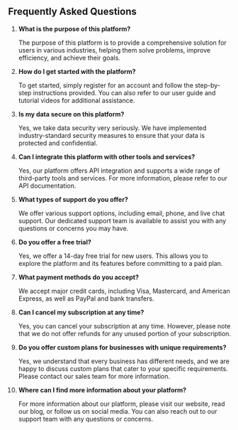 ## Frequently Asked Questions

1. **What is the purpose of this platform?**

   The purpose of this platform is to provide a comprehensive solution for users in various industries, helping them solve problems, improve efficiency, and achieve their goals.

2. **How do I get started with the platform?**

   To get started, simply register for an account and follow the step-by-step instructions provided. You can also refer to our user guide and tutorial videos for additional assistance.

3. **Is my data secure on this platform?**

   Yes, we take data security very seriously. We have implemented industry-standard security measures to ensure that your data is protected and confidential.

4. **Can I integrate this platform with other tools and services?**

   Yes, our platform offers API integration and supports a wide range of third-party tools and services. For more information, please refer to our API documentation.

5. **What types of support do you offer?**

   We offer various support options, including email, phone, and live chat support. Our dedicated support team is available to assist you with any questions or concerns you may have.

6. **Do you offer a free trial?**

   Yes, we offer a 14-day free trial for new users. This allows you to explore the platform and its features before committing to a paid plan.

7. **What payment methods do you accept?**

   We accept major credit cards, including Visa, Mastercard, and American Express, as well as PayPal and bank transfers.

8. **Can I cancel my subscription at any time?**

   Yes, you can cancel your subscription at any time. However, please note that we do not offer refunds for any unused portion of your subscription.

9. **Do you offer custom plans for businesses with unique requirements?**

   Yes, we understand that every business has different needs, and we are happy to discuss custom plans that cater to your specific requirements. Please contact our sales team for more information.

10. **Where can I find more information about your platform?**

    For more information about our platform, please visit our website, read our blog, or follow us on social media. You can also reach out to our support team with any questions or concerns.